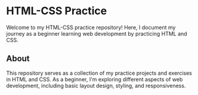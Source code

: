 # HTML-CSS Practice

Welcome to my HTML-CSS practice repository! Here, I document my journey as a beginner learning web development by practicing HTML and CSS.

## About

This repository serves as a collection of my practice projects and exercises in HTML and CSS. As a beginner, I'm exploring different aspects of web development, including basic layout design, styling, and responsiveness.
